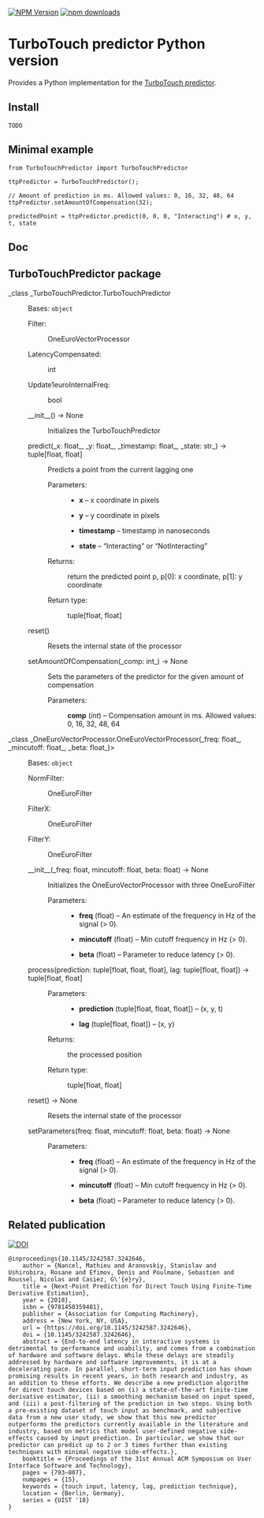 [![NPM Version]()]()
[![npm downloads]()]()

# TurboTouch predictor Python version

Provides a Python implementation for the [TurboTouch predictor](https://ns.inria.fr/loki/TTp/).

## Install

```TODO```

## Minimal example

```
from TurboTouchPredictor import TurboTouchPredictor

ttpPredictor = TurboTouchPredictor();

// Amount of prediction in ms. Allowed values: 0, 16, 32, 48, 64
ttpPredictor.setAmountOfCompensation(32);

predictedPoint = ttpPredictor.predict(0, 0, 0, "Interacting") # x, y, t, state
```

## Doc

<section id="turbotouchpredictor-package">

# TurboTouchPredictor package

<dl class="py class">

<dt class="sig sig-object py" id="TurboTouchPredictor.TurboTouchPredictor">_<span class="pre">class</span> <span class="w"></span> _<span class="sig-prename descclassname"><span class="pre">TurboTouchPredictor.</span></span><span class="sig-name descname"><span class="pre">TurboTouchPredictor</span>

<dd>

Bases: `object`

<dl class="field-list simple">

<dt class="field-odd">Filter<span class="colon">:</span></dt>

<dd class="field-odd">

OneEuroVectorProcessor

</dd>

<dt class="field-even">LatencyCompensated<span class="colon">:</span></dt>

<dd class="field-even">

int

</dd>

<dt class="field-odd">Update1euroInternalFreq<span class="colon">:</span></dt>

<dd class="field-odd">

bool

</dd>

</dl>

<dl class="py method">

<dt class="sig sig-object py" id="TurboTouchPredictor.TurboTouchPredictor.__init__"><span class="sig-name descname"><span class="pre">__init__</span></span><span class="sig-paren">(</span><span class="sig-paren">)</span> <span class="sig-return"><span class="sig-return-icon">→</span> <span class="sig-return-typehint"><span class="pre">None</span></span></span></dt>

<dd>

Initializes the TurboTouchPredictor

</dd>

</dl>

<dl class="py method">

<dt class="sig sig-object py" id="TurboTouchPredictor.TurboTouchPredictor.predict"><span class="sig-name descname"><span class="pre">predict</span></span><span class="sig-paren">(</span>_<span class="n"><span class="pre">x</span></span><span class="p"><span class="pre">:</span></span> <span class="w"></span> <span class="n"><span class="pre">float</span></span>_, _<span class="n"><span class="pre">y</span></span><span class="p"><span class="pre">:</span></span> <span class="w"></span> <span class="n"><span class="pre">float</span></span>_, _<span class="n"><span class="pre">timestamp</span></span><span class="p"><span class="pre">:</span></span> <span class="w"></span> <span class="n"><span class="pre">float</span></span>_, _<span class="n"><span class="pre">state</span></span><span class="p"><span class="pre">:</span></span> <span class="w"></span> <span class="n"><span class="pre">str</span></span>_<span class="sig-paren">)</span> <span class="sig-return"><span class="sig-return-icon">→</span> <span class="sig-return-typehint"><span class="pre">tuple</span><span class="p"><span class="pre">[</span></span><span class="pre">float</span><span class="p"><span class="pre">,</span></span> <span class="w"></span> <span class="pre">float</span><span class="p"><span class="pre">]</span></span></span></span></dt>

<dd>

Predicts a point from the current lagging one

<dl class="field-list simple">

<dt class="field-odd">Parameters<span class="colon">:</span></dt>

<dd class="field-odd">

*   **x** – x coordinate in pixels

*   **y** – y coordinate in pixels

*   **timestamp** – timestamp in nanoseconds

*   **state** – “Interacting” or “NotInteracting”

</dd>

<dt class="field-even">Returns<span class="colon">:</span></dt>

<dd class="field-even">

return the predicted point p, p[0]: x coordinate, p[1]: y coordinate

</dd>

<dt class="field-odd">Return type<span class="colon">:</span></dt>

<dd class="field-odd">

tuple[float, float]

</dd>

</dl>

</dd>

</dl>

<dl class="py method">

<dt class="sig sig-object py" id="TurboTouchPredictor.TurboTouchPredictor.reset"><span class="sig-name descname"><span class="pre">reset</span></span><span class="sig-paren">(</span><span class="sig-paren">)</span></dt>

<dd>

Resets the internal state of the processor

</dd>

</dl>

<dl class="py method">

<dt class="sig sig-object py" id="TurboTouchPredictor.TurboTouchPredictor.setAmountOfCompensation"><span class="sig-name descname"><span class="pre">setAmountOfCompensation</span></span><span class="sig-paren">(</span>_<span class="n"><span class="pre">comp</span></span><span class="p"><span class="pre">:</span></span> <span class="w"></span> <span class="n"><span class="pre">int</span></span>_<span class="sig-paren">)</span> <span class="sig-return"><span class="sig-return-icon">→</span> <span class="sig-return-typehint"><span class="pre">None</span></span></span></dt>

<dd>

Sets the parameters of the predictor for the given amount of compensation

<dl class="field-list simple">

<dt class="field-odd">Parameters<span class="colon">:</span></dt>

<dd class="field-odd">

**comp** (_int_) – Compensation amount in ms. Allowed values: 0, 16, 32, 48, 64

</dd>

</dl>

</dd>

</dl>

</dd>

</dl>





<dl class="py class" id="module-OneEuroVectorProcessor">

<dt class="sig sig-object py" id="OneEuroVectorProcessor.OneEuroVectorProcessor">_<span class="pre">class</span> <span class="w"></span> _<span class="sig-prename descclassname"><span class="pre">OneEuroVectorProcessor.</span></span><span class="sig-name descname"><span class="pre">OneEuroVectorProcessor</span></span><span class="sig-paren">(</span>_<span class="n"><span class="pre">freq</span></span><span class="p"><span class="pre">:</span></span> <span class="w"></span> <span class="n"><span class="pre">float</span></span>_, _<span class="n"><span class="pre">mincutoff</span></span><span class="p"><span class="pre">:</span></span> <span class="w"></span> <span class="n"><span class="pre">float</span></span>_, _<span class="n"><span class="pre">beta</span></span><span class="p"><span class="pre">:</span></span> <span class="w"></span> <span class="n"><span class="pre">float</span></span>_<span class="sig-paren">)</span>>

<dd>

Bases: `object`

<dl class="field-list simple">

<dt class="field-odd">NormFilter<span class="colon">:</span></dt>

<dd class="field-odd">

OneEuroFilter

</dd>

<dt class="field-even">FilterX<span class="colon">:</span></dt>

<dd class="field-even">

OneEuroFilter

</dd>

<dt class="field-odd">FilterY<span class="colon">:</span></dt>

<dd class="field-odd">

OneEuroFilter

</dd>

</dl>

<dl class="py method">

<dt class="sig sig-object py" id="OneEuroVectorProcessor.OneEuroVectorProcessor.__init__"><span class="sig-name descname"><span class="pre">__init__</span></span><span class="sig-paren">(</span>_<span class="n"><span class="pre">freq</span></span><span class="p"><span class="pre">:</span></span> <span class="w"></span> <span class="n"><span class="pre">float</span></span>, <span class="n"><span class="pre">mincutoff</span></span><span class="p"><span class="pre">:</span></span> <span class="w"></span> <span class="n"><span class="pre">float</span></span>, <span class="n"><span class="pre">beta</span></span><span class="p"><span class="pre">:</span></span> <span class="w"></span> <span class="n"><span class="pre">float</span></span><span class="sig-paren">)</span> <span class="sig-return"><span class="sig-return-icon">→</span> <span class="sig-return-typehint"><span class="pre">None</span></span></span></dt>

<dd>

Initializes the OneEuroVectorProcessor with three OneEuroFilter

<dl class="field-list simple">

<dt class="field-odd">Parameters<span class="colon">:</span></dt>

<dd class="field-odd">

*   **freq** (float) – An estimate of the frequency in Hz of the signal (> 0).

*   **mincutoff** (float) – Min cutoff frequency in Hz (> 0).

*   **beta** (float) – Parameter to reduce latency (> 0).

</dd>

</dl>

</dd>

</dl>

<dl class="py method">

<dt class="sig sig-object py" id="OneEuroVectorProcessor.OneEuroVectorProcessor.process"><span class="sig-name descname"><span class="pre">process</span></span><span class="sig-paren">(</span><span class="n"><span class="pre">prediction</span></span><span class="p"><span class="pre">:</span></span> <span class="w"></span> <span class="n"><span class="pre">tuple</span><span class="p"><span class="pre">[</span></span><span class="pre">float</span><span class="p"><span class="pre">,</span></span> <span class="w"></span> <span class="pre">float</span><span class="p"><span class="pre">,</span></span> <span class="w"></span> <span class="pre">float</span><span class="p"><span class="pre">]</span></span></span>, <span class="n"><span class="pre">lag</span></span><span class="p"><span class="pre">:</span></span> <span class="w"></span> <span class="n"><span class="pre">tuple</span><span class="p"><span class="pre">[</span></span><span class="pre">float</span><span class="p"><span class="pre">,</span></span> <span class="w"></span> <span class="pre">float</span><span class="p"><span class="pre">]</span></span></span><span class="sig-paren">)</span> <span class="sig-return"><span class="sig-return-icon">→</span> <span class="sig-return-typehint"><span class="pre">tuple</span><span class="p"><span class="pre">[</span></span><span class="pre">float</span><span class="p"><span class="pre">,</span></span> <span class="w"></span> <span class="pre">float</span><span class="p"><span class="pre">]</span></span></span></span></dt>

<dd>

<dl class="field-list simple">

<dt class="field-odd">Parameters<span class="colon">:</span></dt>

<dd class="field-odd">

*   **prediction** (tuple[float, float, float]) – (x, y, t)

*   **lag** (tuple[float, float]) – (x, y)

</dd>

<dt class="field-even">Returns<span class="colon">:</span></dt>

<dd class="field-even">

the processed position

</dd>

<dt class="field-odd">Return type<span class="colon">:</span></dt>

<dd class="field-odd">

tuple[float, float]

</dd>

</dl>

</dd>

</dl>

<dl class="py method">

<dt class="sig sig-object py" id="OneEuroVectorProcessor.OneEuroVectorProcessor.reset"><span class="sig-name descname"><span class="pre">reset</span></span><span class="sig-paren">(</span><span class="sig-paren">)</span> <span class="sig-return"><span class="sig-return-icon">→</span> <span class="sig-return-typehint"><span class="pre">None</span></span></span></dt>

<dd>

Resets the internal state of the processor

</dd>

</dl>

<dl class="py method">

<dt class="sig sig-object py" id="OneEuroVectorProcessor.OneEuroVectorProcessor.setParameters"><span class="sig-name descname"><span class="pre">setParameters</span></span><span class="sig-paren">(</span><span class="n"><span class="pre">freq</span></span><span class="p"><span class="pre">:</span></span> <span class="w"></span> <span class="n"><span class="pre">float</span></span>, <span class="n"><span class="pre">mincutoff</span></span><span class="p"><span class="pre">:</span></span> <span class="w"></span> <span class="n"><span class="pre">float</span></span>, <span class="n"><span class="pre">beta</span></span><span class="p"><span class="pre">:</span></span> <span class="w"></span> <span class="n"><span class="pre">float</span></span><span class="sig-paren">)</span> <span class="sig-return"><span class="sig-return-icon">→</span> <span class="sig-return-typehint"><span class="pre">None</span></span></span></dt>

<dd>

<dl class="field-list simple">

<dt class="field-odd">Parameters<span class="colon">:</span></dt>

<dd class="field-odd">

*   **freq** (float) – An estimate of the frequency in Hz of the signal (> 0).

*   **mincutoff** (float) – Min cutoff frequency in Hz (> 0).

*   **beta** (float) – Parameter to reduce latency (> 0).

</dd>

</dl>

</dd>

</dl>

</dd>

</dl>

</section>

</section>

## Related publication

[![DOI](https://img.shields.io/badge/doi-10.1145%2F3242587.3242646-blue)](https://doi.org/10.1145/3242587.3242646)

```
@inproceedings{10.1145/3242587.3242646,
    author = {Nancel, Mathieu and Aranovskiy, Stanislav and Ushirobira, Rosane and Efimov, Denis and Poulmane, Sebastien and Roussel, Nicolas and Casiez, G\'{e}ry},
    title = {Next-Point Prediction for Direct Touch Using Finite-Time Derivative Estimation},
    year = {2018},
    isbn = {9781450359481},
    publisher = {Association for Computing Machinery},
    address = {New York, NY, USA},
    url = {https://doi.org/10.1145/3242587.3242646},
    doi = {10.1145/3242587.3242646},
    abstract = {End-to-end latency in interactive systems is detrimental to performance and usability, and comes from a combination of hardware and software delays. While these delays are steadily addressed by hardware and software improvements, it is at a decelerating pace. In parallel, short-term input prediction has shown promising results in recent years, in both research and industry, as an addition to these efforts. We describe a new prediction algorithm for direct touch devices based on (i) a state-of-the-art finite-time derivative estimator, (ii) a smoothing mechanism based on input speed, and (iii) a post-filtering of the prediction in two steps. Using both a pre-existing dataset of touch input as benchmark, and subjective data from a new user study, we show that this new predictor outperforms the predictors currently available in the literature and industry, based on metrics that model user-defined negative side-effects caused by input prediction. In particular, we show that our predictor can predict up to 2 or 3 times further than existing techniques with minimal negative side-effects.},
    booktitle = {Proceedings of the 31st Annual ACM Symposium on User Interface Software and Technology},
    pages = {793–807},
    numpages = {15},
    keywords = {touch input, latency, lag, prediction technique},
    location = {Berlin, Germany},
    series = {UIST '18}
}
```

